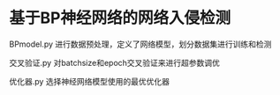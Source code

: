 # 基于BP神经网络的网络入侵检测
BPmodel.py  进行数据预处理，定义了网络模型，划分数据集进行训练和检测

交叉验证.py  对batchsize和epoch交叉验证来进行超参数调优

优化器.py  选择神经网络模型使用的最优优化器

